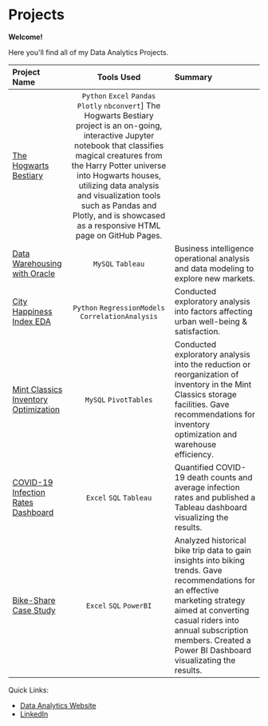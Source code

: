 # Projects
**Welcome!**

Here you'll find all of my Data Analytics Projects. 

| Project Name |   Tools Used   |   Summary   |
| :---         |     :---:      |    :---     |
| [The Hogwarts Bestiary](https://phelpsbp.github.io/The-Hogwarts-Bestiary/) | `Python` `Excel` `Pandas` `Plotly` `nbconvert`] The Hogwarts Bestiary project is an on-going, interactive Jupyter notebook that classifies magical creatures from the Harry Potter universe into Hogwarts houses, utilizing data analysis and visualization tools such as Pandas and Plotly, and is showcased as a responsive HTML page on GitHub Pages.|
| [Data Warehousing with Oracle](https://github.com/phelpsbp/Data-Warehousing-with-Oracle) | `MySQL` `Tableau` |Business intelligence operational analysis and data modeling to explore new markets. |
|[City Happiness Index EDA](https://github.com/phelpsbp/City-Happiness-Index-EDA)|`Python` `RegressionModels` `CorrelationAnalysis`|Conducted exploratory analysis into factors affecting urban well-being & satisfaction.|
|[Mint Classics Inventory Optimization](https://github.com/phelpsbp/Mint-Classics-Inventory-Optimization)|`MySQL` `PivotTables`|Conducted exploratory analysis into the reduction or reorganization of inventory in the Mint Classics storage facilities. Gave recommendations for inventory optimization and warehouse efficiency.|
|[COVID-19 Infection Rates Dashboard](https://github.com/phelpsbp/COVID-19-Rates-Dashboard)|`Excel` `SQL` `Tableau`|Quantified COVID-19 death counts and average infection rates and published a Tableau dashboard visualizing the results.|
|[Bike-Share Case Study](https://github.com/phelpsbp/Cyclistic-Bike-Share-Case-Study)|`Excel` `SQL` `PowerBI`|Analyzed historical bike trip data to gain insights into biking trends. Gave recommendations for an effective marketing strategy aimed at converting casual riders into annual subscription members. Created a Power BI Dashboard visualizating the results.|



Quick Links:
* [Data Analytics Website](https://phelpsbp.github.io)
* [LinkedIn](https://www.linkedin.com/in/brittany-everette/)

